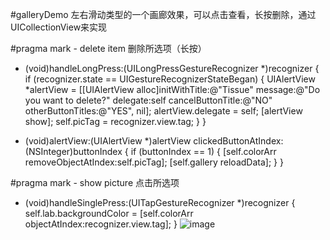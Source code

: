 #galleryDemo
左右滑动类型的一个画廊效果，可以点击查看，长按删除，通过UICollectionView来实现

#pragma mark - delete item
删除所选项（长按）

- (void)handleLongPress:(UILongPressGestureRecognizer *)recognizer
{
    if (recognizer.state == UIGestureRecognizerStateBegan) {
        UIAlertView *alertView = [[UIAlertView alloc]initWithTitle:@"Tissue" message:@"Do you want to delete?" delegate:self cancelButtonTitle:@"NO" otherButtonTitles:@"YES", nil];
        alertView.delegate = self;
        [alertView show];
        self.picTag = recognizer.view.tag;
    }
}

- (void)alertView:(UIAlertView *)alertView clickedButtonAtIndex:(NSInteger)buttonIndex {
    if (buttonIndex == 1) {
        [self.colorArr removeObjectAtIndex:self.picTag];
        [self.gallery reloadData];
    }
}

#pragma mark - show picture
点击所选项
- (void)handleSinglePress:(UITapGestureRecognizer *)recognizer
{
    self.lab.backgroundColor = [self.colorArr objectAtIndex:recognizer.view.tag];
}
![image](http://cl.ly/1i0F2O1W3543/download/galleryDemo.png)